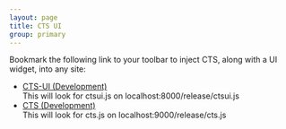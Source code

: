 ```yaml
---
layout: page
title: CTS UI
group: primary
---
```


<p>Bookmark the following link to your toolbar to inject CTS, along with a UI widget, into any site:</p>

<ul>
<li><a class="btn btn-success" href="javascript:var s=document.createElement('script');s.setAttribute('src','http://localhost:8000/release/cts-ui.js');document.getElementsByTagName('body')[0].appendChild(s);">CTS-UI (Development)</a><br />This will look for ctsui.js on localhost:8000/release/ctsui.js</li>
<li><a class="btn btn-success" href="javascript:var s=document.createElement('script');s.setAttribute('src','http://localhost:9000/release/cts.js?autoload=false');document.getElementsByTagName('body')[0].appendChild(s);">CTS (Development)</a><br />This will look for cts.js on localhost:9000/release/cts.js</li>
</ul>
